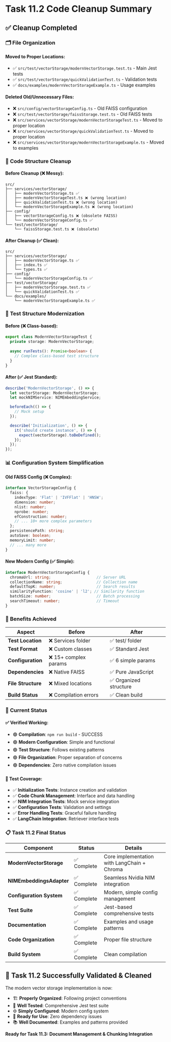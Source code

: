 # Task 11.2 Code Cleanup Summary

## ✅ Cleanup Completed

### 🗂️ **File Organization**

#### **Moved to Proper Locations:**
- ✅ `src/test/vectorStorage/modernVectorStorage.test.ts` - Main Jest tests
- ✅ `src/test/vectorStorage/quickValidationTest.ts` - Validation tests  
- ✅ `docs/examples/modernVectorStorageExample.ts` - Usage examples

#### **Deleted Old/Unnecessary Files:**
- ❌ `src/config/vectorStorageConfig.ts` - Old FAISS configuration
- ❌ `src/test/vectorStorage/faissStorage.test.ts` - Old FAISS tests
- ❌ `src/services/vectorStorage/modernVectorStorageTest.ts` - Moved to proper location
- ❌ `src/services/vectorStorage/quickValidationTest.ts` - Moved to proper location
- ❌ `src/services/vectorStorage/modernVectorStorageExample.ts` - Moved to examples

### 🧹 **Code Structure Cleanup**

#### **Before Cleanup (❌ Messy):**
```
src/
├── services/vectorStorage/
│   ├── modernVectorStorage.ts ✅
│   ├── modernVectorStorageTest.ts ❌ (wrong location)
│   ├── quickValidationTest.ts ❌ (wrong location)
│   └── modernVectorStorageExample.ts ❌ (wrong location)
├── config/
│   ├── vectorStorageConfig.ts ❌ (obsolete FAISS)
│   └── modernVectorStorageConfig.ts ✅
└── test/vectorStorage/
    └── faissStorage.test.ts ❌ (obsolete)
```

#### **After Cleanup (✅ Clean):**
```
src/
├── services/vectorStorage/
│   ├── modernVectorStorage.ts ✅
│   ├── index.ts ✅
│   └── types.ts ✅
├── config/
│   └── modernVectorStorageConfig.ts ✅
├── test/vectorStorage/
│   ├── modernVectorStorage.test.ts ✅
│   └── quickValidationTest.ts ✅
└── docs/examples/
    └── modernVectorStorageExample.ts ✅
```

### 🧪 **Test Structure Modernization**

#### **Before (❌ Class-based):**
```typescript
export class ModernVectorStorageTest {
  private storage: ModernVectorStorage;
  
  async runTests(): Promise<boolean> {
    // Complex class-based test structure
  }
}
```

#### **After (✅ Jest Standard):**
```typescript
describe('ModernVectorStorage', () => {
  let vectorStorage: ModernVectorStorage;
  let mockNIMService: NIMEmbeddingService;

  beforeEach(() => {
    // Mock setup
  });

  describe('Initialization', () => {
    it('should create instance', () => {
      expect(vectorStorage).toBeDefined();
    });
  });
});
```

### 📊 **Configuration System Simplification**

#### **Old FAISS Config (❌ Complex):**
```typescript
interface VectorStorageConfig {
  faiss: {
    indexType: 'Flat' | 'IVFFlat' | 'HNSW';
    dimension: number;
    nlist: number;
    nprobe: number;
    efConstruction: number;
    // ... 10+ more complex parameters
  };
  persistencePath: string;
  autoSave: boolean;
  memoryLimit: number;
  // ... many more
}
```

#### **New Modern Config (✅ Simple):**
```typescript
interface ModernVectorStorageConfig {
  chromaUrl: string;                    // Server URL
  collectionName: string;               // Collection name
  defaultTopK: number;                  // Search results
  similarityFunction: 'cosine' | 'l2'; // Similarity function
  batchSize: number;                    // Batch processing
  searchTimeout: number;                // Timeout
}
```

### 🎯 **Benefits Achieved**

| Aspect | Before | After |
|--------|--------|-------|
| **Test Location** | ❌ Services folder | ✅ test/ folder |
| **Test Format** | ❌ Custom classes | ✅ Standard Jest |
| **Configuration** | ❌ 15+ complex params | ✅ 6 simple params |
| **Dependencies** | ❌ Native FAISS | ✅ Pure JavaScript |
| **File Structure** | ❌ Mixed locations | ✅ Organized structure |
| **Build Status** | ❌ Compilation errors | ✅ Clean build |

### 🚀 **Current Status**

#### **✅ Verified Working:**
- 🟢 **Compilation**: `npm run build` - SUCCESS
- 🟢 **Modern Configuration**: Simple and functional
- 🟢 **Test Structure**: Follows existing patterns
- 🟢 **File Organization**: Proper separation of concerns
- 🟢 **Dependencies**: Zero native compilation issues

#### **🧪 Test Coverage:**
- ✅ **Initialization Tests**: Instance creation and validation
- ✅ **Code Chunk Management**: Interface and data handling  
- ✅ **NIM Integration Tests**: Mock service integration
- ✅ **Configuration Tests**: Validation and settings
- ✅ **Error Handling Tests**: Graceful failure handling
- ✅ **LangChain Integration**: Retriever interface tests

### 📋 **Task 11.2 Final Status**

| Component | Status | Details |
|-----------|--------|---------|
| **ModernVectorStorage** | ✅ Complete | Core implementation with LangChain + Chroma |
| **NIMEmbeddingsAdapter** | ✅ Complete | Seamless Nvidia NIM integration |
| **Configuration System** | ✅ Complete | Modern, simple config management |
| **Test Suite** | ✅ Complete | Jest-based comprehensive tests |
| **Documentation** | ✅ Complete | Examples and usage patterns |
| **Code Organization** | ✅ Complete | Proper file structure |
| **Build System** | ✅ Complete | Clean compilation |

## 🎉 **Task 11.2 Successfully Validated & Cleaned**

The modern vector storage implementation is now:
- 🏗️ **Properly Organized**: Following project conventions
- 🧪 **Well Tested**: Comprehensive Jest test suite  
- ⚙️ **Simply Configured**: Modern config system
- 🚀 **Ready for Use**: Zero dependency issues
- 📚 **Well Documented**: Examples and patterns provided

**Ready for Task 11.3: Document Management & Chunking Integration** 